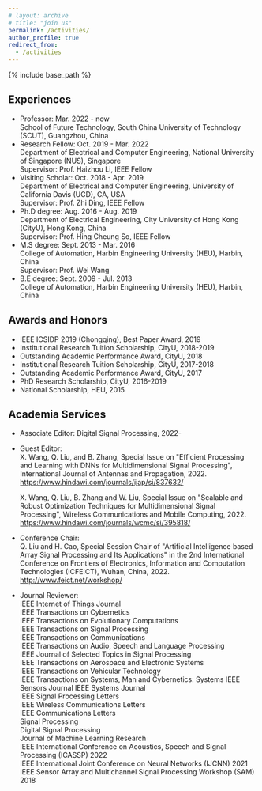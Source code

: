 ```yaml
---
# layout: archive
# title: "join us"
permalink: /activities/
author_profile: true
redirect_from:
  - /activities
---
```


{% include base_path %}

Experiences
----------
* Professor: Mar. 2022 - now   
  School of Future Technology, South China University of Technology (SCUT), Guangzhou, China
* Research Fellow: Oct. 2019 - Mar. 2022  
  Department of Electrical and Computer Engineering, National University of Singapore (NUS), Singapore   
  Supervisor: Prof. Haizhou Li, IEEE Fellow
* Visiting Scholar: Oct. 2018 - Apr. 2019  
  Department of Electrical and Computer Engineering, University of California Davis (UCD), CA, USA   
  Supervisor: Prof. Zhi Ding, IEEE Fellow
* Ph.D degree: Aug. 2016 - Aug. 2019  
  Department of Electrical Engineering, City University of Hong Kong (CityU), Hong Kong, China   
  Supervisor: Prof. Hing Cheung So, IEEE Fellow
* M.S degree: Sept. 2013 - Mar. 2016  
  College of Automation, Harbin Engineering University (HEU), Harbin, China   
  Supervisor: Prof. Wei Wang
* B.E degree: Sept. 2009 - Jul. 2013  
  College of Automation, Harbin Engineering University (HEU), Harbin, China


Awards and Honors
----------
* IEEE ICSIDP 2019 (Chongqing), Best Paper Award, 2019
* Institutional Research Tuition Scholarship, CityU, 2018-2019
* Outstanding Academic Performance Award, CityU, 2018
* Institutional Research Tuition Scholarship, CityU, 2017-2018
* Outstanding Academic Performance Award, CityU, 2017
* PhD Research Scholarship, CityU, 2016-2019
* National Scholarship, HEU, 2015


Academia Services
----------
* Associate Editor: Digital Signal Processing, 2022-
* Guest Editor:  
X. Wang, Q. Liu, and B. Zhang, Special Issue on "Efficient Processing and Learning with DNNs for Multidimensional Signal Processing", International Journal of Antennas and Propagation, 2022. https://www.hindawi.com/journals/ijap/si/837632/
  
  X. Wang, Q. Liu, B. Zhang and W. Liu, Special Issue on "Scalable and Robust Optimization Techniques for Multidimensional Signal Processing", Wireless Communications and Mobile Computing, 2022. https://www.hindawi.com/journals/wcmc/si/395818/

* Conference Chair:  
Q. Liu and H. Cao, Special Session Chair of "Artificial Intelligence based Array Signal Processing and Its Applications" in the 2nd International Conference on Frontiers of Electronics, Information and Computation Technologies (ICFEICT), Wuhan, China, 2022. http://www.feict.net/workshop/


* Journal Reviewer:  
IEEE Internet of Things Journal    
IEEE Transactions on Cybernetics   
IEEE Transactions on Evolutionary Computations   
IEEE Transactions on Signal Processing   
IEEE Transactions on Communications   
IEEE Transactions on Audio, Speech and Language Processing    
IEEE Journal of Selected Topics in Signal Processing    
IEEE Transactions on Aerospace and Electronic Systems    
IEEE Transactions on Vehicular Technology     
IEEE Transactions on Systems, Man and Cybernetics: Systems 
IEEE Sensors Journal 
IEEE Systems Journal    
IEEE Signal Processing Letters     
IEEE Wireless Communications Letters     
IEEE Communications Letters     
Signal Processing     
Digital Signal Processing    
Journal of Machine Learning Research       
IEEE International Conference on Acoustics, Speech and Signal Processing (ICASSP) 2022   
IEEE International Joint Conference on Neural Networks (IJCNN) 2021  
IEEE Sensor Array and Multichannel Signal Processing Workshop (SAM) 2018    




